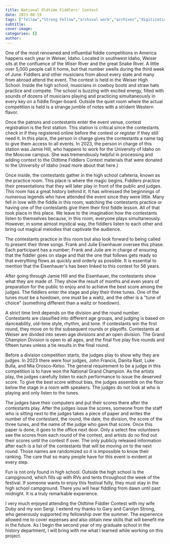 ```yaml
---
title: National Oldtime Fiddlers' Contest
date: 2023-08-19
tags: ["fellow","Strong Fellow","archival work","archives","digitization"]
subtitle: 
cover-image: 
categories: []
author:
---
```


One of the most renowned and influential fiddle competitions in America happens each year in Weiser, Idaho. Located in southwest Idaho, Weiser sits at the confluence of the Wiser River and the great Snake River. A little over 5,000 people call it home, but that number swells during the third week of June. Fiddlers and other musicians from about every state and many from abroad attend the event. The contest is held in the Weiser High School. Inside the high school, musicians in cowboy boots and straw hats practice and compete. The school is buzzing with excited energy, filled with sounds of dozens of musicians playing and practicing simultaneously in every key on a fiddle finger-board. Outside the quiet room where the actual competition is held is a strange jumble of notes with a strident Western flavor. 

Once the patrons and contestants enter the event venue, contest registration is the first station. This station is critical since the contestants check in if they registered online before the contest or register if they still need it. In this place, the person in charge gives the contestants a name tag to give them access to all events. In 2023, the person in charge of this station was Jamie Hill, who happens to work for the University of Idaho on the Moscow campus. She was tremendously helpful in processing and adding context to the Oldtime Fiddlers Context materials that were donated to the University of Idaho (read more about that here.)

Once inside, the contestants gather in the high school cafeteria, known as the practice room. This place is where the magic begins. Fiddlers practice their presentations that they will later play in front of the public and judges. This room has a great history behind it. It has witnessed the beginnings of numerous legends who have attended the event since they were little. Many fell in love with the fiddle in this room, watching the contestants practice or having one of the contestants give them their first fiddle lesson. All of that took place in this place.
We leave to the imagination how the contestants listen to themselves because, in this room, everyone plays simultaneously. However, in some almost mystical way, the fiddlers listen to each other and bring out magical melodies that captivate the audience.

The contestants practice in this room but also look forward to being called to present their three songs. Frank and Julie Eisenhauer oversee this phase. Each participant has a number; Frank and Julie are in charge of ensuring that the fiddler goes on stage and that the one that follows gets ready so that everything flows as quickly and orderly as possible. It is essential to mention that the Eisenhauer's has been linked to this contest for 56 years.

After going through Jamie Hill and the Eisenhauer, the contestants show what they are made of. They show the result of months and even years of preparation for the public to enjoy and to achieve the best score among the judges. The fiddlers enter the stage and play their three tunes. One of the tunes must be a hoedown, one must be a waltz, and the other is a "tune of choice" (something different than a waltz or hoedown).

A strict time limit depends on the division and the round number. Contestants are classified into different age groups, and judging is based on danceability, old-time style, rhythm, and tone. If contestants win the first round, they move on to the subsequent rounds or playoffs. Contestants at Weiser are divided into seven age divisions and an open division. The Grand Champion Division is open to all ages, and the final five play five rounds and fifteen tunes unless a tie results in the final round.

Before a division competition starts, the judges play to show why they are judges. In 2023 there were four judges, John Francis, Danita Rast, Luke Bulla, and Mia Orosco-Kelso. The general requirement to be a judge in this competition is to have won the National Grand Champion. As the artists play, the judges carefully listen to each performance to issue the deserved score. To give the best score without bias, the judges assemble on the floor below the stage in a room with speakers. The judges do not look at who is playing and only listen to the tunes.

The judges have their computers and put their scores there after the contestants play. After the judges issue the scores, someone from the staff who is sitting next to the judges takes a piece of paper and writes the number of the contestant, the round, the date, the division, the score of the three tunes, and the name of the judge who gave that score. Once this paper is done, it goes to the office next door. Only a select few volunteers see the scores from each round of the contest, and artists do no find out their scores until the contest if over. The only publicly released information after each is a list of the contestants that will be moving on to the next round. Those names are randomized so it is impossible to know their ranking. The care that so many people have for this event is evident at every step. 

Fun is not only found in high school. Outside the high school is the campground, which fills up with RVs and tents throughout the week of the festival. If someone wants to enjoy this festival fully, they must stay in the high school campground. There you will hear fiddling from dawn until past midnight. It is a truly remarkable experience.

I very much enjoyed attending the Oldtime Fiddler Contest with my wife Duby and my son Sergi. I extend my thanks to Gary and Carolyn Strong, who generously supported my fellowship over the summer. The experience allowed me to cover expenses and also obtain new skills that will benefit me in the future. As I begin the second year of my graduate school in the history department, I will bring with me what I learned while working on this project.
